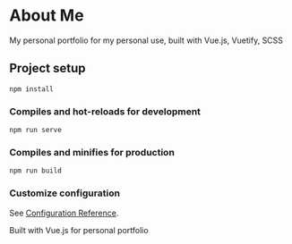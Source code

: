# About Me 

My personal portfolio for my personal use, built with Vue.js, Vuetify, SCSS 

## Project setup
```
npm install
```

### Compiles and hot-reloads for development
```
npm run serve
```

### Compiles and minifies for production
```
npm run build
```

### Customize configuration
See [Configuration Reference](https://cli.vuejs.org/config/).

Built with Vue.js for personal portfolio
